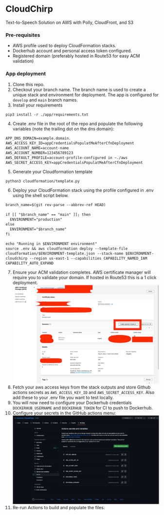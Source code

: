 # CloudChirp

Text-to-Speech Solution on AWS with Polly, CloudFront, and S3

### Pre-requisites
- AWS profile used to deploy CloudFormation stacks. 
- Dockerhub account and personal access token configured. 
- Registered domain (preferably hosted in Route53 for easy ACM validation)

### App deployment
1. Clone this repo.
2. Checkout your branch name. The branch name is used to create a unique stack and environment for deployment. The app is configured for `develop` and `main` branch names.
3. Install your requirements
```shell
pip3 install -r ./app/requirements.txt
```
4. Create .env file in the root of the repo and populate the following variables (note the trailing dot on the dns domain):
```
APP_DNS_DOMAIN=example.domain.
AWS_ACCESS_KEY_ID=appCredentialsPopulatMeAfterCfnDeployment
AWS_ACCOUNT_NAME=account-name
AWS_ACCOUNT_NUMBER=123456789123
AWS_DEFAULT_PROFILE=account-profile-configured in ~./aws
AWS_SECRET_ACCESS_KEY=appCredentialsPopulatMeAfterCfnDeployment
```
5. Generate your Cloudformation template
```shell
python3 cloudformation/template.py
```
6. Deploy your CloudFormation stack using the profile configured in .env using the shell script below.  
```shell
branch_name=$(git rev-parse --abbrev-ref HEAD)

if [[ "$branch_name" == "main" ]]; then
  ENVIRONMENT="production"
else
  ENVIRONMENT="$branch_name"
fi

echo "Running in $ENVIRONMENT environment"
source .env && aws cloudformation deploy --template-file cloudformation/$ENVIRONMENT-template.json --stack-name $ENVIRONMENT-cloudchirp --region us-east-1 --capabilities CAPABILITY_NAMED_IAM CAPABILITY_AUTO_EXPAND
```
7. Ensure your ACM validation completes. AWS certificate manager will require you to validate your domain. If hosted in Route53 this is a 1 click deployment.
![acm-screenshot.png](acm-screenshot.png)
8. Fetch your aws access keys from the stack outputs and store Github actions secrets as `AWS_ACCESS_KEY_ID` and `AWS_SECRET_ACCESS_KEY`. Also add these to your .env file you want to test locally.
9. You will now need to configure your Dockerhub credentials `DOCKERHUB_USERNAME` and `DOCKERHUB_TOKEN` for CI to push to Dockerhub.
10. Configure your secrets in the GitHub actions menu:
![actions-screenshot.png](actions-screenshot.png)
11. Re-run Actions to build and populate the files.